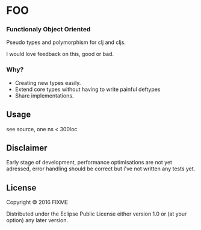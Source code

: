 # FOO

### Functionaly Object Oriented

Pseudo types and polymorphism for clj and cljs.

I would love feedback on this, good or bad.

### Why?

- Creating new types easily.
- Extend core types without having to write painful deftypes
- Share implementations.

## Usage

see source, one ns < 300loc

## Disclaimer

Early stage of development, performance optimisations are not yet adressed, error handling should be correct but i've not written any tests yet.

## License

Copyright © 2016 FIXME

Distributed under the Eclipse Public License either version 1.0 or (at
your option) any later version.
